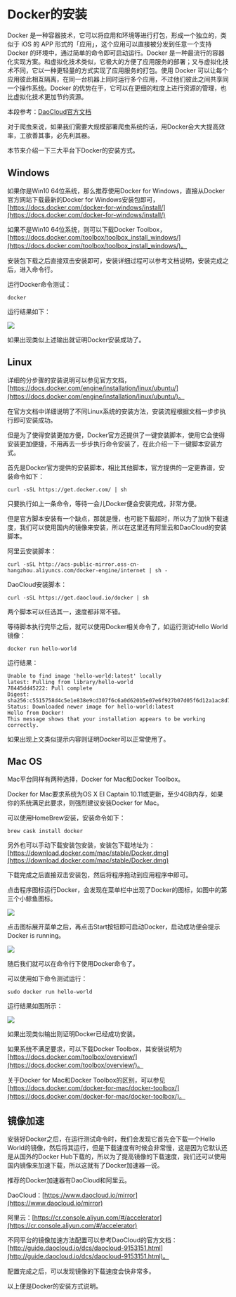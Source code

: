 # Docker的安装

Docker 是一种容器技术，它可以将应用和环境等进行打包，形成一个独立的，类似于 iOS 的 APP 形式的「应用」，这个应用可以直接被分发到任意一个支持 Docker 的环境中，通过简单的命令即可启动运行。Docker 是一种最流行的容器化实现方案。和虚拟化技术类似，它极大的方便了应用服务的部署；又与虚拟化技术不同，它以一种更轻量的方式实现了应用服务的打包。使用 Docker 可以让每个应用彼此相互隔离，在同一台机器上同时运行多个应用，不过他们彼此之间共享同一个操作系统。Docker 的优势在于，它可以在更细的粒度上进行资源的管理，也比虚拟化技术更加节约资源。

本段参考：[DaoCloud官方文档](http://guide.daocloud.io/dcs/docker-9152673.html)

对于爬虫来说，如果我们需要大规模部署爬虫系统的话，用Docker会大大提高效率，工欲善其事，必先利其器。

本节来介绍一下三大平台下Docker的安装方式。

## Windows

如果你是Win10 64位系统，那么推荐使用Docker for Windows，直接从Docker官方网站下载最新的Docker for Windows安装包即可，[https://docs.docker.com/docker-for-windows/install/](https://docs.docker.com/docker-for-windows/install/)

如果不是Win10 64位系统，则可以下载Docker Toolbox，[https://docs.docker.com/toolbox/toolbox_install_windows/](https://docs.docker.com/toolbox/toolbox_install_windows/)。

安装包下载之后直接双击安装即可，安装详细过程可以参考文档说明，安装完成之后，进入命令行。

运行Docker命令测试：

```
docker
```

运行结果如下：

![](./assets/2017-06-25-17-19-50.jpg)

如果出现类似上述输出就证明Docker安装成功了。

## Linux

详细的分步骤的安装说明可以参见官方文档，[https://docs.docker.com/engine/installation/linux/ubuntu/](https://docs.docker.com/engine/installation/linux/ubuntu/)。

在官方文档中详细说明了不同Linux系统的安装方法，安装流程根据文档一步步执行即可安装成功。

但是为了使得安装更加方便，Docker官方还提供了一键安装脚本，使用它会使得安装更加便捷，不用再去一步步执行命令安装了，在此介绍一下一键脚本安装方式。

首先是Docker官方提供的安装脚本，相比其他脚本，官方提供的一定更靠谱，安装命令如下：

```
curl -sSL https://get.docker.com/ | sh
```

只要执行如上一条命令，等待一会儿Docker便会安装完成，非常方便。

但是官方脚本安装有一个缺点，那就是慢，也可能下载超时，所以为了加快下载速度，我们可以使用国内的镜像来安装，所以在这里还有阿里云和DaoCloud的安装脚本。

阿里云安装脚本：

```
curl -sSL http://acs-public-mirror.oss-cn-hangzhou.aliyuncs.com/docker-engine/internet | sh -
```

DaoCloud安装脚本：

```
curl -sSL https://get.daocloud.io/docker | sh
```

两个脚本可以任选其一，速度都非常不错。

等待脚本执行完毕之后，就可以使用Docker相关命令了，如运行测试Hello World镜像：

```
docker run hello-world
```

运行结果：

```
Unable to find image 'hello-world:latest' locally
latest: Pulling from library/hello-world
78445dd45222: Pull complete 
Digest: sha256:c5515758d4c5e1e838e9cd307f6c6a0d620b5e07e6f927b07d05f6d12a1ac8d7
Status: Downloaded newer image for hello-world:latest
Hello from Docker!
This message shows that your installation appears to be working correctly.
```

如果出现上文类似提示内容则证明Docker可以正常使用了。

## Mac OS

Mac平台同样有两种选择，Docker for Mac和Docker Toolbox。

Docker for Mac要求系统为OS X EI Captain 10.11或更新，至少4GB内存，如果你的系统满足此要求，则强烈建议安装Docker for Mac。

可以使用HomeBrew安装，安装命令如下：

```
brew cask install docker
```

另外也可以手动下载安装包安装，安装包下载地址为：[https://download.docker.com/mac/stable/Docker.dmg](https://download.docker.com/mac/stable/Docker.dmg)

下载完成之后直接双击安装包，然后将程序拖动到应用程序中即可。

点击程序图标运行Docker，会发现在菜单栏中出现了Docker的图标，如图中的第三个小鲸鱼图标。

![](./assets/2017-06-25-16-56-18.jpg)

点击图标展开菜单之后，再点击Start按钮即可启动Docker，启动成功便会提示Docker is running。

![](./assets/2017-06-25-16-58-10.jpg)

随后我们就可以在命令行下使用Docker命令了。

可以使用如下命令测试运行：

```
sudo docker run hello-world
```

运行结果如图所示：

![](./assets/2017-06-25-16-59-22.jpg)

如果出现类似输出则证明Docker已经成功安装。

如果系统不满足要求，可以下载Docker Toolbox，其安装说明为[https://docs.docker.com/toolbox/overview/](https://docs.docker.com/toolbox/overview/)。

关于Docker for Mac和Docker Toolbox的区别，可以参见[https://docs.docker.com/docker-for-mac/docker-toolbox/](https://docs.docker.com/docker-for-mac/docker-toolbox/)。


## 镜像加速

安装好Docker之后，在运行测试命令时，我们会发现它首先会下载一个Hello World的镜像，然后将其运行，但是下载速度有时候会非常慢，这是因为它默认还是从国外的Docker Hub下载的，所以为了提高镜像的下载速度，我们还可以使用国内镜像来加速下载，所以这就有了Docker加速器一说。

推荐的Docker加速器有DaoCloud和阿里云。

DaoCloud：[https://www.daocloud.io/mirror](https://www.daocloud.io/mirror)

阿里云：[https://cr.console.aliyun.com/#/accelerator](https://cr.console.aliyun.com/#/accelerator)

不同平台的镜像加速方法配置可以参考DaoCloud的官方文档：[http://guide.daocloud.io/dcs/daocloud-9153151.html](http://guide.daocloud.io/dcs/daocloud-9153151.html)。

配置完成之后，可以发现镜像的下载速度会快非常多。

以上便是Docker的安装方式说明。

